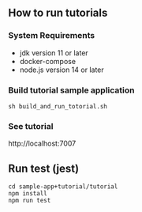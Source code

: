 ## How to run tutorials

### System Requirements
* jdk version 11 or later
* docker-compose
* node.js version 14 or later

### Build tutorial sample application
```
sh build_and_run_totorial.sh
```

### See tutorial
http://localhost:7007


## Run test (jest)
```
cd sample-app+tutorial/tutorial
npm install
npm run test
```

